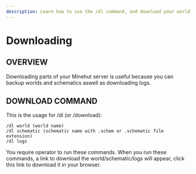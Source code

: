```yaml
---
description: Learn how to use the /dl command, and download your world.
---
```


# Downloading

## OVERVIEW

Downloading parts of your Minehut server is useful because you can backup worlds and schematics aswell as downloading logs.

## DOWNLOAD COMMAND

This is the usage for /dl (or /download):
```
/dl world (world name)
/dl schematic (schematic name with .schem or .schematic file extension)
/dl logs
```
You require operator to run these commands.
When you run these commands, a link to download the world/schematic/logs will appear, click this link to download it in your browser.
